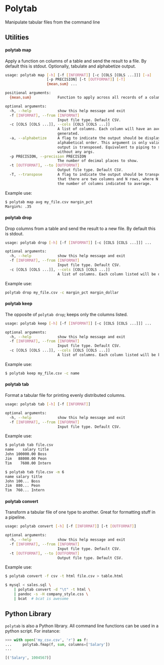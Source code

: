 # Polytab

Manipulate tabular files from the command line

## Utilities
#### polytab map
Apply a function on columns of a table and send the result to a file. By
default this is stdout. Optionally, tabulate and alphabetize output.
```bash
usage: polytab map [-h] [-f [INFORMAT]] [-c [COLS [COLS ...]]] [-a]
                   [-p PRECISION] [-t [OUTFORMAT]] [-T]
                   {mean,sum} ...

positional arguments:
  {mean,sum}            Function to apply across all records of a column

optional arguments:
  -h, --help            show this help message and exit
  -f [INFORMAT], --from [INFORMAT]
                        Input file type. Default CSV.
  -c [COLS [COLS ...]], --cols [COLS [COLS ...]]
                        A list of columns. Each column will have an average
                        generated.
  -a, --alphabetize     A flag to indicate the output should be displayed in
                        alphabetical order. This argument is only valid if the
                        output is transposed. Equivalent to piping to sort
                        without any args.
  -p PRECISION, --precision PRECISION
                        The number of decimal places to show.
  -t [OUTFORMAT], --to [OUTFORMAT]
                        Output file type. Default CSV.
  -T, --transpose       A flag to indicate the output should be transposed so
                        that there are two columns and N rows, where N equals
                        the number of columns indicated to average.
```

Example use:
```bash
$ polytab map avg my_file.csv margin_pct
Margin%: .35
```

#### polytab drop
Drop columns from a table and send the result to a new file. By default this
is stdout.
```bash
usage: polytab drop [-h] [-f [INFORMAT]] [-c [COLS [COLS ...]]] ...

optional arguments:
  -h, --help            show this help message and exit
  -f [INFORMAT], --from [INFORMAT]
                        Input file type. Default CSV.
  -c [COLS [COLS ...]], --cols [COLS [COLS ...]]
                        A list of columns. Each column listed will be dropped.
```

Example use:
```bash
polytab drop my_file.csv -c margin_pct margin_dollar
```

#### polytab keep
The opposite of `polytab drop`; keeps only the columns listed.
```bash
usage: polytab keep [-h] [-f [INFORMAT]] [-c [COLS [COLS ...]]] ...

optional arguments:
  -h, --help            show this help message and exit
  -f [INFORMAT], --from [INFORMAT]
                        Input file type. Default CSV.
  -c [COLS [COLS ...]], --cols [COLS [COLS ...]]
                        A list of columns. Each column listed will be kept.
```

Example use:
```bash
$ polytab keep my_file.csv -c name
```

#### polytab tab
Format a tabular file for printing evenly distributed columns.
```bash
usage: polytab tab [-h] [-f [INFORMAT]]

optional arguments:
  -h, --help            show this help message and exit
  -f [INFORMAT], --from [INFORMAT]
                        Input file type. Default CSV.
```

Example use:
```bash
$ polytab tab file.csv
name    salary title
John 100000.00 Boss
Jim   88000.00 Peon
Tim    7600.00 Intern

$ polytab tab file.csv -m 6
name salary title
John 100... Boss
Jim  880... Peon
Tim  760... Intern
```

#### polytab convert
Transform a tabular file of one type to another. Great for formatting stuff in a pipeline.
```bash
usage: polytab convert [-h] [-f [INFORMAT]] [-t [OUTFORMAT]]

optional arguments:
  -h, --help            show this help message and exit
  -f [INFORMAT], --from [INFORMAT]
                        Input file type. Default CSV.
  -t [OUTFORMAT], --to [OUTFORMAT]
                        Output file type. Default CSV.
```

Example use:
```bash
$ polytab convert -f csv -t html file.csv > table.html

$ mysql < sales.sql \
    | polytab convert -d "\t" -t html \
    | pandoc -s -H company_style.css \
    | bcat  # bcat is awesome
```

## Python Library
`polytab` is also a Python library.  All command line functions can be used in a python script.  For instance:
```python
>>> with open('my_csv.csv', 'r') as f:
...     polytab.fmap(f, sum, columns=['Salary'])
...

[('Salary', 1004567)]
```
